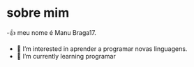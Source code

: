 #  sobre mim

-:+1: meu nome é Manu Braga17.
- 👀 I’m interested in  aprender a programar novas linguagens.
- 🌱 I’m currently learning programar

<!---
ManuBraga17/ManuBraga17 is a ✨ special ✨ repository because its `README.md` (this file) appears on your GitHub profile.
You can click the Preview link to take a look at your changes.
--->
